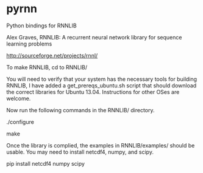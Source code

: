 pyrnn
=====

Python bindings for RNNLIB

Alex Graves, RNNLIB: A recurrent neural network library for sequence learning problems

http://sourceforge.net/projects/rnnl/

To make RNNLIB, cd to RNNLIB/

You will need to verify that your system has the necessary tools for building
RNNLIB, I have added a get_prereqs_ubuntu.sh script that should download the
correct libraries for Ubuntu 13.04. Instructions for other OSes are welcome.

Now run the following commands in the RNNLIB/ directory.

./configure

make

Once the library is complied, the examples in RNNLIB/examples/ should be usable.
You may need to install netcdf4, numpy, and scipy.

pip install netcdf4 numpy scipy
